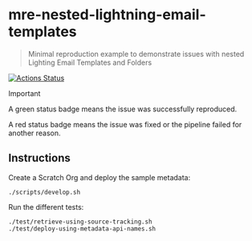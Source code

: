 # mre-nested-lightning-email-templates

> Minimal reproduction example to demonstrate issues with nested Lighting Email Templates and Folders

[![Actions Status](https://github.com/mdapi-issues/mre-nested-lightning-email-templates/actions/workflows/default.yml/badge.svg?branch=main)](https://github.com/mdapi-issues/mre-nested-lightning-email-templates/actions?query=branch:main)

> [!IMPORTANT]
> A green status badge means the issue was successfully reproduced.
>
> A red status badge means the issue was fixed or the pipeline failed for another reason.

## Instructions

Create a Scratch Org and deploy the sample metadata:

```console
./scripts/develop.sh
```

Run the different tests:

```console
./test/retrieve-using-source-tracking.sh
./test/deploy-using-metadata-api-names.sh
```
